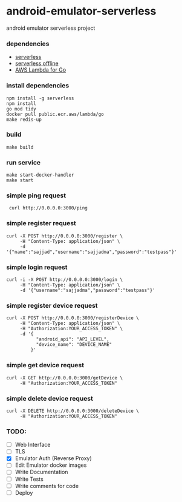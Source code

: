 # android-emulator-serverless
android emulator serverless project


### dependencies

- [serverless](https://www.npmjs.com/package/serverless)
- [serverless offline](https://www.npmjs.com/package/serverless-offline)
- [AWS Lambda for Go](https://github.com/aws/aws-lambda-go)


### install dependencies

```
npm install -g serverless
npm install
go mod tidy
docker pull public.ecr.aws/lambda/go
make redis-up
```

### build

```
make build
```

### run service
```
make start-docker-handler
make start
```

### simple ping request

```
 curl http://0.0.0.0:3000/ping
```


### simple register request
```
curl -X POST http://0.0.0.0:3000/register \
     -H "Content-Type: application/json" \
     -d '{"name":"sajjad","username":"sajjadma","password":"testpass"}'
```

### simple login request
```
curl -i -X POST http://0.0.0.0:3000/login \
     -H "Content-Type: application/json" \
     -d '{"username":"sajjadma","password":"testpass"}'
```


### simple register device request
```
curl -X POST http://0.0.0.0:3000/registerDevice \
     -H "Content-Type: application/json" \
     -H "Authorization:YOUR_ACCESS_TOKEN" \
     -d '{
           "android_api": "API_LEVEL",
           "device_name": "DEVICE_NAME"
         }'
```


### simple get device request
```
curl -X GET http://0.0.0.0:3000/getDevice \
     -H "Authorization:YOUR_ACCESS_TOKEN" 
```

### simple delete device request
```
curl -X DELETE http://0.0.0.0:3000/deleteDevice \
     -H "Authorization:YOUR_ACCESS_TOKEN"
```


### TODO:


- [ ] Web Interface
- [ ] TLS
- [X] Emulator Auth (Reverse Proxy)
- [ ] Edit Emulator docker images
- [ ] Write Documentation
- [ ] Write Tests
- [ ] Write comments for code
- [ ] Deploy 
